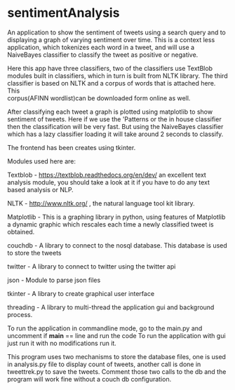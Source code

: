 sentimentAnalysis
=================

An application to show the sentiment of tweets using a search query and to displaying a graph of varying sentiment
over time. This is a context less application, which tokenizes each word in a tweet, and will use a NaiveBayes classifier
to classify the tweet as positive or negative.


Here this app have three classifiers, two of the classifiers use TextBlob modules built in classifiers, which in turn is
built from NLTK library. The third classifier is based on NLTK and a corpus of words that is attached here. This \
corpus(AFINN wordlist)can be downloaded form online as well.

After classifying each tweet a graph is plotted using matplotlib to show sentiment of tweets. Here if we use the 'Patterns
or the in house classifier then the classification will be very fast. But using the NaiveBayes classifier which has a lazy
classifier loading it will take around 2 seconds to classify.

The frontend has been creates using tkinter.

Modules used here are:

Textblob   -  https://textblob.readthedocs.org/en/dev/ an excellent text analysis module, you should take a look at it if
              you have to do any text based analysis or NLP.

NLTK       -  http://www.nltk.org/ , the natural language tool kit library.

Matplotlib -  This is a graphing library in python, using features of Matplotlib a dynamic graphic which rescales
              each time a newly classified tweet is obtained.

couchdb    -  A library to connect to the nosql database. This database is used to store the tweets

twitter    -  A library to connect to twitter using the twitter api

json       -  Module to parse json files

tkinter    -  A library to create graphical user interface

threading  -  A library to multi-thread the application gui and background process.


To run the application in commandline mode, go to the main.py and uncomment if __main__ == line and run the code
To run the application with gui just run it with no modifications run it.


This program uses two mechanisms to store the database files, one is used in analysis.py file to display count of tweets,
another call is done in tweettrek.py to save the tweets. Comment those two calls to the db and the program will work fine
without a couch db configuration.